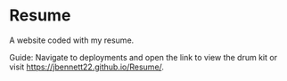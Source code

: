 # Resume
A website coded with my resume.

Guide:
Navigate to deployments and open the link to view the drum kit or visit https://jbennett22.github.io/Resume/.
